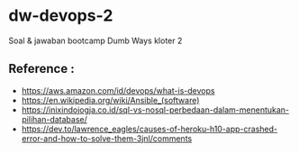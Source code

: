 # dw-devops-2
Soal &amp; jawaban bootcamp Dumb Ways kloter 2

## Reference :
- https://aws.amazon.com/id/devops/what-is-devops
- https://en.wikipedia.org/wiki/Ansible_(software)
- https://inixindojogja.co.id/sql-vs-nosql-perbedaan-dalam-menentukan-pilihan-database/
- https://dev.to/lawrence_eagles/causes-of-heroku-h10-app-crashed-error-and-how-to-solve-them-3jnl/comments